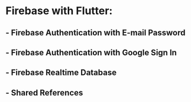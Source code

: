 # Firebase with Flutter:

##  - Firebase Authentication with E-mail Password
##  - Firebase Authentication with Google Sign In 
##  - Firebase Realtime Database
##  - Shared References

